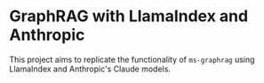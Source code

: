 # GraphRAG with LlamaIndex and Anthropic

This project aims to replicate the functionality of `ms-graphrag` using LlamaIndex and Anthropic's Claude models.
